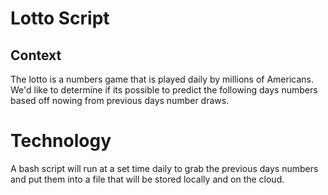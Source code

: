 # Lotto Script

## Context 

The lotto is a numbers game that is played daily by millions of Americans. We'd like to determine if its possible to predict the following days numbers based off nowing from previous days number draws. 

# Technology 
A bash script will run at a set time daily to grab the previous days numbers and put them into a file that will be stored locally and on the cloud. 